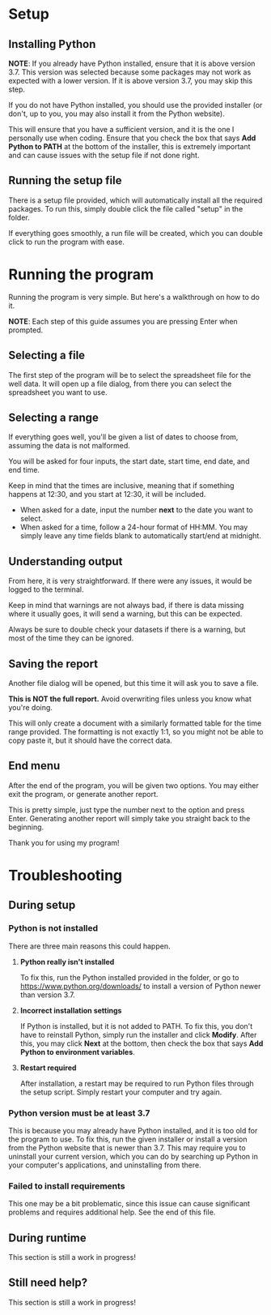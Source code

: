 # Setup

## Installing Python
**NOTE**: If you already have Python installed, ensure that it is above version 3.7. This version was selected because some packages may not work as expected with a lower version. If it is above version 3.7, you may skip this step.<br />

If you do not have Python installed, you should use the provided installer (or don't, up to you, you may also install it from the Python website).

This will ensure that you have a sufficient version, and it is the one I personally use when coding.
Ensure that you check the box that says **Add Python to PATH** at the bottom of the installer, this is extremely important and can cause issues with the setup file if not done right.

## Running the setup file
There is a setup file provided, which will automatically install all the required packages. To run this, simply double click the file called "setup" in the folder.

If everything goes smoothly, a run file will be created, which you can double click to run the program with ease.

# Running the program
Running the program is very simple. But here's a walkthrough on how to do it.

**NOTE**: Each step of this guide assumes you are pressing Enter when prompted.

## Selecting a file
The first step of the program will be to select the spreadsheet file for the well data. It will open up a file dialog, from there you can select the spreadsheet you want to use.

## Selecting a range
If everything goes well, you'll be given a list of dates to choose from, assuming the data is not malformed.

You will be asked for four inputs, the start date, start time, end date, and end time.

Keep in mind that the times are inclusive, meaning that if something happens at 12:30, and you start at 12:30, it will be included.
- When asked for a date, input the number **next** to the date you want to select.
- When asked for a time, follow a 24-hour format of HH:MM. You may simply leave any time fields blank to automatically start/end at midnight.

## Understanding output
From here, it is very straightforward. If there were any issues, it would be logged to the terminal.


Keep in mind that warnings are not always bad, if there is data missing where it usually goes, it will send a warning, but this can be expected.

Always be sure to double check your datasets if there is a warning, but most of the time they can be ignored.

## Saving the report
Another file dialog will be opened, but this time it will ask you to save a file.

**This is NOT the full report.** Avoid overwriting files unless you know what you're doing.

This will only create a document with a similarly formatted table for the time range provided. The formatting is not exactly 1:1, so you might not be able to copy paste it, but it should have the correct data.

## End menu
After the end of the program, you will be given two options. You may either exit the program, or generate another report.

This is pretty simple, just type the number next to the option and press Enter. Generating another report will simply take you straight back to the beginning.

Thank you for using my program!

# Troubleshooting
## During setup
### Python is not installed

There are three main reasons this could happen.
1. **Python really isn't installed**
   
	To fix this, run the Python installed provided in the folder, or go to https://www.python.org/downloads/ to install a version of Python newer than version 3.7.

2. **Incorrect installation settings**

	If Python is installed, but it is not added to PATH. To fix this, you don't have to reinstall Python, simply run the installer and click **Modify**. After this, you may click **Next** at the bottom, then check the box that says **Add Python to environment variables**.

3. **Restart required**

	After installation, a restart may be required to run Python files through the setup script. Simply restart your computer and try again.

### Python version must be at least 3.7
This is because you may already have Python installed, and it is too old for the program to use. To fix this, run the given installer or install a version from the Python website that is newer than 3.7. This may require you to uninstall your current version, which you can do by searching up Python in your computer's applications, and uninstalling from there.

### Failed to install requirements
This one may be a bit problematic, since this issue can cause significant problems and requires additional help. See the end of this file.

## During runtime
This section is still a work in progress!

## Still need help?
This section is still a work in progress!
